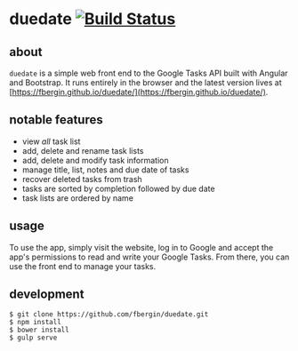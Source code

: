 # duedate [![Build Status](https://travis-ci.org/fbergin/duedate.svg?branch=master)](https://travis-ci.org/fbergin/duedate)

## about
`duedate` is a simple web front end to the Google Tasks API built with Angular and Bootstrap. It runs entirely in the browser and the latest version lives at [https://fbergin.github.io/duedate/](https://fbergin.github.io/duedate/).

## notable features
* view _all_ task list
* add, delete and rename task lists
* add, delete and modify task information
* manage title, list, notes and due date of tasks
* recover deleted tasks from trash
* tasks are sorted by completion followed by due date
* task lists are ordered by name

## usage
To use the app, simply visit the website, log in to Google and accept the app's permissions to read and write your Google Tasks. From there, you can use the front end to manage your tasks.

## development
    
    $ git clone https://github.com/fbergin/duedate.git
    $ npm install
    $ bower install
    $ gulp serve
